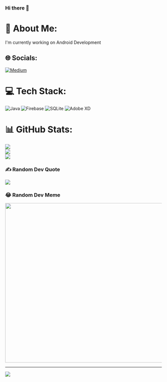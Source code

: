 ### Hi there 👋
# 💫 About Me:
I'm currently working on Android Development


## 🌐 Socials:
[![Medium](https://img.shields.io/badge/Medium-12100E?logo=medium&logoColor=white)](https://medium.com/@habibiCodz) 

# 💻 Tech Stack:
![Java](https://img.shields.io/badge/java-%23ED8B00.svg?style=for-the-badge&logo=java&logoColor=white) ![Firebase](https://img.shields.io/badge/firebase-%23039BE5.svg?style=for-the-badge&logo=firebase) ![SQLite](https://img.shields.io/badge/sqlite-%2307405e.svg?style=for-the-badge&logo=sqlite&logoColor=white) ![Adobe XD](https://img.shields.io/badge/Adobe%20XD-470137?style=for-the-badge&logo=Adobe%20XD&logoColor=#FF61F6)
# 📊 GitHub Stats:
![](https://github-readme-stats.vercel.app/api?username=habibiCodz&theme=dark&hide_border=false&include_all_commits=true&count_private=true)<br/>
![](https://github-readme-streak-stats.herokuapp.com/?user=habibiCodz&theme=dark&hide_border=false)<br/>
![](https://github-readme-stats.vercel.app/api/top-langs/?username=habibiCodz&theme=dark&hide_border=false&include_all_commits=true&count_private=true&layout=compact)

### ✍️ Random Dev Quote
![](https://quotes-github-readme.vercel.app/api?type=vetical&theme=radical)

### 😂 Random Dev Meme
<img src="https://random-memer.herokuapp.com/" width="512px"/>

---
[![](https://visitcount.itsvg.in/api?id=habibiCodz&icon=0&color=0)](https://visitcount.itsvg.in)

<!-- Proudly created with GPRM ( https://gprm.itsvg.in ) -->
<!--
**habibiCodz/habibiCodz** is a ✨ _special_ ✨ repository because its `README.md` (this file) appears on your GitHub profile.

Here are some ideas to get you started:

- 🔭 I’m currently working on ...
- 🌱 I’m currently learning ...
- 👯 I’m looking to collaborate on ...
- 🤔 I’m looking for help with ...
- 💬 Ask me about ...
- 📫 How to reach me: ...
- 😄 Pronouns: ...
- ⚡ Fun fact: ...
-->
